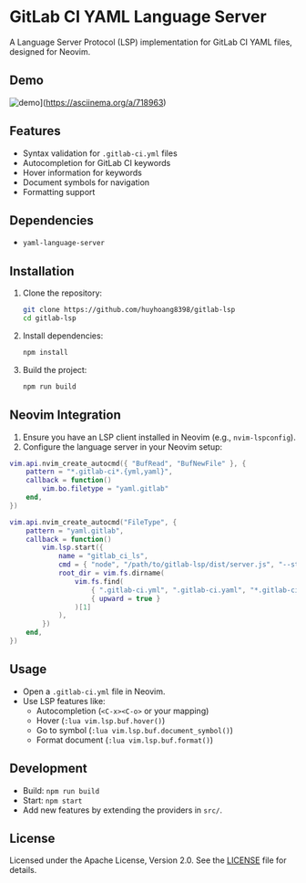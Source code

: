 # GitLab CI YAML Language Server

A Language Server Protocol (LSP) implementation for GitLab CI YAML files, designed for Neovim.

## Demo

![demo](https://asciinema.org/a/718963.svg)](https://asciinema.org/a/718963)

## Features
- Syntax validation for `.gitlab-ci.yml` files
- Autocompletion for GitLab CI keywords
- Hover information for keywords
- Document symbols for navigation
- Formatting support

## Dependencies
- `yaml-language-server`

## Installation
1. Clone the repository:
   ```bash
   git clone https://github.com/huyhoang8398/gitlab-lsp
   cd gitlab-lsp
   ```
2. Install dependencies:
   ```bash
   npm install
   ```
3. Build the project:
   ```bash
   npm run build
   ```

## Neovim Integration
1. Ensure you have an LSP client installed in Neovim (e.g., `nvim-lspconfig`).
2. Configure the language server in your Neovim setup:
```lua
vim.api.nvim_create_autocmd({ "BufRead", "BufNewFile" }, {
	pattern = "*.gitlab-ci*.{yml,yaml}",
	callback = function()
		vim.bo.filetype = "yaml.gitlab"
	end,
})

vim.api.nvim_create_autocmd("FileType", {
	pattern = "yaml.gitlab",
	callback = function()
		vim.lsp.start({
			name = "gitlab_ci_ls",
			cmd = { "node", "/path/to/gitlab-lsp/dist/server.js", "--stdio" },
			root_dir = vim.fs.dirname(
				vim.fs.find(
					{ ".gitlab-ci.yml", ".gitlab-ci.yaml", "*.gitlab-ci*.yml", "*.gitlab-ci*.yaml" },
					{ upward = true }
				)[1]
			),
		})
	end,
})
```

## Usage
- Open a `.gitlab-ci.yml` file in Neovim.
- Use LSP features like:
  - Autocompletion (`<C-x><C-o>` or your mapping)
  - Hover (`:lua vim.lsp.buf.hover()`)
  - Go to symbol (`:lua vim.lsp.buf.document_symbol()`)
  - Format document (`:lua vim.lsp.buf.format()`)

## Development
- Build: `npm run build`
- Start: `npm start`
- Add new features by extending the providers in `src/`.

## License
Licensed under the Apache License, Version 2.0. See the [LICENSE](./LICENSE) file for details.

